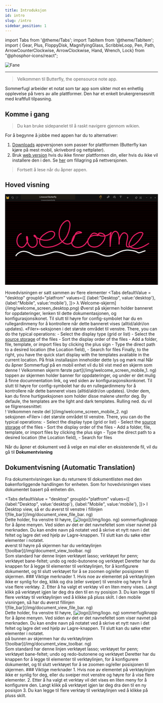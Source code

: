 ```yaml
---
title: Introduksjon
id: intro
slug: /intro
sidebar_position: 1
---
```


import Tabs from '@theme/Tabs';
import TabItem from '@theme/TabItem';
import { Gear, Plus, FloppyDisk, MagnifyingGlass, ScribbleLoop, Pen, Path, ArrowCounterClockwise, ArrowClockwise, Hand, Wrench, Lock} from "@phosphor-icons/react";

![Fane](/img/banner.png)

---

> Velkommen til Butterfly, the opensource note app.

Sommerfugl arbeider et notat som tar app som sikter mot en enhetlig opplevelse på tvers av alle plattformer. Den har et enkelt brukergrensesnitt med kraftfull tilpasning.

## Komme i gang

> Du kan bruke sidepanelet til å raskt navigere gjennom wikien.


For å begynne å jobbe med appen har du to alternativer:
1. [Downloads](/downloads) appversjonen som passer for plattformen (Butterfly kan kjøre på mest mobil, skrivebord og nettplater).
2. Bruk [web versjon](https://butterfly.linwood.dev) hvis du ikke finner plattformen din, eller hvis du ikke vil installere den i den. Se [her](storage#web) om fillagring på nettversjonen.

> Fortsett å lese når du åpner appen.



## Hoved visning

![Hoved visning](main.png)

Hovedvisningen er satt sammen av flere elementer
<Tabs
    defaultValue = "desktop"
    groupId="platfrom"
        values={[
        {label:"Desktop", value:'desktop'},
 {label:"Mobile", value:'mobile'},
 ]}>
    <TabItem value="desktop">
        λ Welcome-skjerm](/img/welcome_screen_desktop.png)
        Øverst på skjermen holder banneret for oppdateringer, lenken til dette dokumentasjonen, og <Gear/> konfigurasjonsikonet. Til slutt til høyre for <Gear/> config-symbolet har du en rullegardinmeny for å kontrollere når dette banneret vises (alltid/aldri/on updates).
        «Filer»-seksjonen i det største området til venstre. There, you can do the typical operations:
            - Select the display type (grid or list)
            - Select the [source storage](storage) of the files
            - Sort the display order of the files
            - Add a folder, file, template, or import files by clicking the <Plus/> plus sign
            - Type the direct path to a desired location (the Location field),
            - Search for files
        Finally, to the right, you have the quick start display with the templates available in the current location. På frisk installasjon inneholder dette lys og mørk mal
    </TabItem>
    <TabItem value="mobile">
        Når du åpner Sommerfugl på en mobil enhet vil du bli vist med en skjerm som denne
        ! Velkommen skjerm første part](/img/welcome_screen_mobile_1. ng)   
        toppen av skjermen holder banner for oppdateringer, og under er det mulig å finne documnentation link, og ved siden av <Gear/> konfigurasjonsikonkonet. Til slutt til høyre for <Gear/> config-symbolet har du en rullegardinmeny for å kontrollere når dette banneret vises (alltid/aldri/on updates).
        Under dem, kan du finne hurtigseksjonen som holder disse malene utenfor deg. By defaule, the templates are the light and dark templates. 
        Rulling ned. du vil se filgrensesnittet:
        \
        ! Velkommen neste del ](/img/welcome_screen_mobile_2. ng)  
        seksjonen «Filer» i det største området til venstre. There, you can do the typical operations:
        - Select the display type (grid or list)
        - Select the [source storage](storage) of the files
        - Sort the display order of the files
        - Add a folder, file, template, or import files by clicking the <Plus/> plus sign
        - Type the direct path to a desired location (the Location field),
        - Search for files
    </TabItem>
</Tabs>

Når du åpner et dokument ved å velge en mal eller en eksisterende fil, vil du gå til **Dokumentvisning**

## Dokumentvisning (Automatic Translation)

Fra dokumentvisningen kan du returnere til dokumentlisten med den bakenforliggende handlingen for enheten. Som for hovedvisningen vises dokumentet basert på enheten din.

<Tabs
    defaultValue = "desktop"
    groupId="platfrom"
        values={[
        {label:"Desktop", value:'desktop'},
 {label:"Mobile", value:'mobile'},
 ]}>
    <TabItem value="desktop">
        I Desktop view, så er du øverst til venstre i fillinjen\
        ![file_bar](/img/document_view_file_bar. ng)\
        Dette holder, fra venstre til høyre, 
        [<img alt="logo" src="/img/logo.png" width="16"/>](/img/logo. ng)
        sommerfuglknapp for å åpne menyen. Ved siden av det er det navnefeltet som viser navnet på merknaden. Du kan endre navn på notatet ved å skrive et nytt navn i det feltet og lagre det ved hjelp av <FloppyDisk/> Lagre-knappen. Til slutt kan du <MagnifyingGlass/> søke etter elementer i notatet.
        \
        øverst til høyre på skjermen har du verktøylinjen\
        ![toolbar](/img/document_view_toolbar. ng)\
        Som standard har denne linjen verktøyet <ScribbleLoop/> lasso; verktøyet for <Pen/> penn; verktøyet <Path/> bane-feltet; <ArrowCounterClockwise/> undo og <ArrowClockwise/> redo-butonene og verktøyet <Hand/> Deretter har du knappen <Plus/> for å legge til elementer til verktøylinjen, <Wrench/> for å konfigurere dokumentet, og til slutt verktøyet <Lock/> for å se zoomen og/eller posisjonen til skjermen. 
        ### Viktige merknader
        1. Hvis noe av elementet på verktøylinjen ikke er synlig for deg, klikk og dra (eller sveiper) til venstre og høyre for å vise flere verktøy. 
        2. Etter å ha valgt et verktøy vil en liten meny vises. Langt klikk på verktøyet igjen lar deg dra den til en ny posisjon
        3. Du kan legge til flere verktøy til verktøylinjen ved å klikke på <Plus/> pluss skilt. 
    </TabItem>
    <TabItem value="mobile">
        I den mobile visningen, så har du øverst fillinjen\
        ![file_bar](/img/document_view_file_bar. ng)\
        Dette holder, fra venstre til høyre, 
        [<img alt="logo" src="/img/logo.png" width="16"/>](/img/logo. ng)
        sommerfuglknapp for å åpne menyen. Ved siden av det er det navnefeltet som viser navnet på merknaden. Du kan endre navn på notatet ved å skrive et nytt navn i det feltet og lagre det ved hjelp av <FloppyDisk/> Lagre-knappen. Til slutt kan du <MagnifyingGlass/> søke etter elementer i notatet.
        \
        på bunnen av skjermen har du verktøylinjen\
        ![toolbar](/img/document_view_toolbar. ng)\
        Som standard har denne linjen verktøyet <ScribbleLoop/> lasso; verktøyet for <Pen/> penn; verktøyet <Path/> bane-feltet; <ArrowCounterClockwise/> undo og <ArrowClockwise/> redo-butonene og verktøyet <Hand/> Deretter har du knappen <Plus/> for å legge til elementer til verktøylinjen, <Wrench/> for å konfigurere dokumentet, og til slutt verktøyet <Lock/> for å se zoomen og/eller posisjonen til skjermen. 
        ### Viktige merknader
        1. Hvis noe av elementet på verktøylinjen ikke er synlig for deg, eller du sveiper mot venstre og høyre for å vise flere elementer. 
        2. Etter å ha valgt et verktøy vil det vises en liten meny for å konfigurere den. Langt klikk på verktøyet igjen lar deg dra den til en ny posisjon
        3. Du kan legge til flere verktøy til verktøylinjen ved å klikke på <Plus/> pluss skilt. 
    </TabItem>
</Tabs>
	

